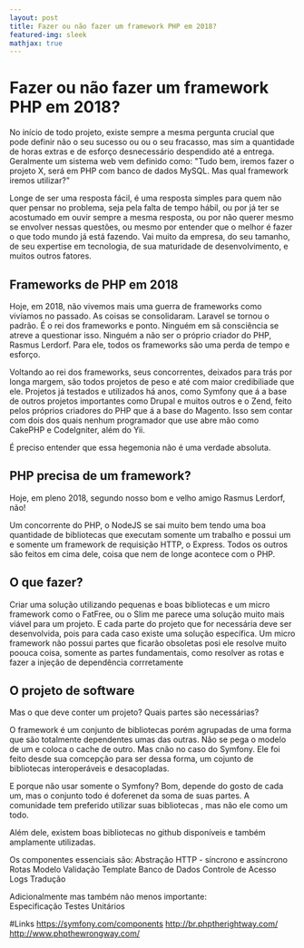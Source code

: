 ```yaml
---
layout: post
title: Fazer ou não fazer um framework PHP em 2018?
featured-img: sleek
mathjax: true
---
```


# Fazer ou não fazer um framework PHP em 2018?
No início de todo projeto, existe sempre a mesma pergunta crucial que pode definir não o seu sucesso ou ou o seu fracasso, mas sim a quantidade de horas extras e de esforço desnecessário despendido até a entrega. Geralmente um sistema web vem definido como: "Tudo bem, iremos fazer o projeto X, será em PHP com banco de dados MySQL. Mas qual framework iremos utilizar?"

Longe de ser uma resposta fácil, é uma resposta simples para quem não quer pensar no problema, seja pela falta de tempo hábil, ou por já ter se acostumado em ouvir sempre a mesma resposta, ou por não querer mesmo se envolver nessas questões, ou mesmo por entender que o melhor é fazer o que todo mundo já está fazendo. Vai muito da empresa, do seu tamanho, de seu expertise em tecnologia, de sua maturidade de desenvolvimento, e muitos outros fatores.

## Frameworks de PHP em 2018
Hoje, em 2018, não vivemos mais uma guerra de frameworks como vivíamos no passado. As coisas se consolidaram. Laravel se tornou o padrão. É o rei dos frameworks e ponto. Ninguém em sã consciência se atreve a questionar isso. Ninguém a não ser o próprio criador do PHP, Rasmus Lerdorf. Para ele, todos os frameworks são uma perda de tempo e esforço.

Voltando ao rei dos frameworks, seus concorrentes, deixados para trás por longa margem, são todos projetos de peso e até com maior credibiliade que ele. Projetos já testados e utilizados há anos, como Symfony que á a base de outros projetos importantes como Drupal e muitos outros e o Zend, feito pelos próprios criadores do PHP que á a base do Magento. Isso sem contar com dois dos quais nenhum programador que use abre mão como CakePHP e CodeIgniter, além do Yii.

É preciso entender que essa hegemonia não é uma verdade absoluta.

## PHP precisa de um framework?
Hoje, em pleno 2018, segundo nosso bom e velho amigo Rasmus Lerdorf, não!

Um concorrente do PHP, o NodeJS se sai muito bem tendo uma boa quantidade de bibliotecas que executam somente um trabalho e possui um e somente um framework de requisição HTTP, o Express. Todos os outros são feitos em cima dele, coisa que nem de longe acontece com o PHP.

## O que fazer?
Criar uma solução utilizando pequenas e boas bibliotecas e um micro framework como o FatFree, ou o Slim me parece uma solução muito mais viável para um projeto.
E cada parte do projeto que for necessária deve ser desenvolvida, pois para cada caso existe uma solução específica. 
Um micro framework não possui partes que ficarão obsoletas posi ele resolve muito poouca coisa, somente as partes fundamentais, como resolver as rotas e fazer a injeção de dependência corrretamente

## O projeto de software
Mas o que deve conter um projeto? Quais partes são necessárias?

O framework é um conjunto de bibliotecas porém agrupadas de uma forma que são totalmente dependentes umas das outras. Não se pega o modelo de um e coloca o cache de outro. Mas cnão no caso do Symfony. Ele foi feito desde sua comcepção para ser dessa forma, um cojunto de bibliotecas interoperáveis e desacopladas.

E porque não usar somente o Symfony? Bom, depende do gosto de cada um, mas o conjunto todo é doferenet da soma de suas partes. A comunidade tem preferido utilizar suas bibliotecas , mas não ele como um todo. 

Além dele, existem boas bibliotecas no github disponíveis e também amplamente utilizadas.

Os componentes essenciais  são:
    Abstração HTTP - síncrono e assíncrono
    Rotas
    Modelo
    Validação
    Template
    Banco de Dados
    Controle de Acesso
    Logs
    Tradução

Adicionalmente mas também não menos importante:    
    Especificação
    Testes Unitários

#Links
https://symfony.com/components
http://br.phptherightway.com/
http://www.phpthewrongway.com/

